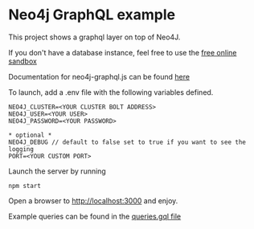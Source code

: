 # Neo4j GraphQL example

This project shows a graphql layer on top of Neo4J.

If you don't have a database instance, feel free to use the [free online sandbox](https://neo4j.com/sandbox/)

Documentation for neo4j-graphql.js can be found [here](https://grandstack.io/docs/neo4j-graphql-js.html)

To launch, add a .env file with the following variables defined.

```
NEO4J_CLUSTER=<YOUR CLUSTER BOLT ADDRESS>
NEO4J_USER=<YOUR USER>
NEO4J_PASSWORD=<YOUR PASSWORD>

* optional *
NEO4J_DEBUG // default to false set to true if you want to see the logging
PORT=<YOUR CUSTOM PORT>
```

Launch the server by running

```
npm start
```

Open a browser to [http://localhost:3000](http://localhost:3000/graphql) and enjoy.

Example queries can be found in the [queries.gql file](queries.gql)
